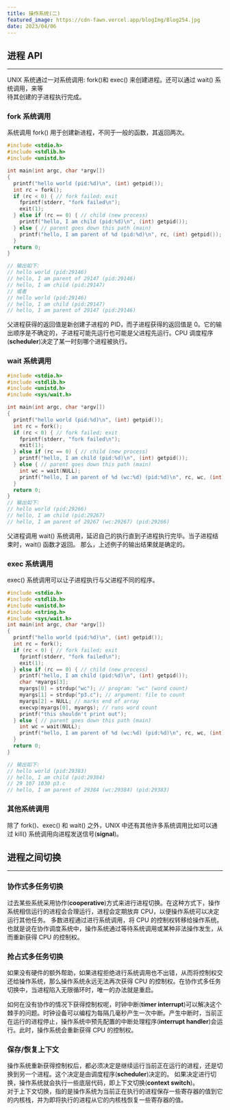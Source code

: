```yaml
---
title: 操作系统(二)
featured_image: https://cdn-fawn.vercel.app/blogImg/Blog254.jpg
date: 2023/04/06
---
```


## 进程 API
***  
UNIX 系统通过一对系统调用: fork()和 exec() 来创建进程。还可以通过 wait() 系统调用，来等  
待其创建的子进程执行完成。

### fork 系统调用
系统调用 fork() 用于创建新进程，不同于一般的函数，其返回两次。
``` c
#include <stdio.h>
#include <stdlib.h>
#include <unistd.h>

int main(int argc, char *argv[])
{
  printf("hello world (pid:%d)\n", (int) getpid());
  int rc = fork();
  if (rc < 0) { // fork failed; exit
    fprintf(stderr, "fork failed\n");
    exit(1);
  } else if (rc == 0) { // child (new process)
    printf("hello, I am child (pid:%d)\n", (int) getpid());
  } else { // parent goes down this path (main)
    printf("hello, I am parent of %d (pid:%d)\n", rc, (int) getpid());
  }
  return 0;
}

// 输出如下:
// hello world (pid:29146)
// hello, I am parent of 29147 (pid:29146)
// hello, I am child (pid:29147)
// 或者
// hello world (pid:29146)
// hello, I am child (pid:29147)
// hello, I am parent of 29147 (pid:29146)
```

父进程获得的返回值是新创建子进程的 PID，而子进程获得的返回值是 0。它的输出顺序是不确定的，子进程可能先运行也可能是父进程先运行。CPU 调度程序(**scheduler**)决定了某一时刻哪个进程被执行。

### wait 系统调用
``` c
#include <stdio.h>
#include <stdlib.h>
#include <unistd.h>
#include <sys/wait.h>

int main(int argc, char *argv[])
{
  printf("hello world (pid:%d)\n", (int) getpid());
  int rc = fork();
  if (rc < 0) { // fork failed; exit
    fprintf(stderr, "fork failed\n");
    exit(1);
  } else if (rc == 0) { // child (new process)
    printf("hello, I am child (pid:%d)\n", (int) getpid());
  } else { // parent goes down this path (main)
    int wc = wait(NULL);
    printf("hello, I am parent of %d (wc:%d) (pid:%d)\n", rc, wc, (int) getpid());
  }
  return 0;
}
// 输出如下: 
// hello world (pid:29266)
// hello, I am child (pid:29267)
// hello, I am parent of 29267 (wc:29267) (pid:29266)
```

父进程调用 wait() 系统调用，延迟自己的执行直到子进程执行完毕。当子进程结束时，wait() 函数才返回。
那么，上述例子的输出结果就是确定的。

### exec 系统调用
exec() 系统调用可以让子进程执行与父进程不同的程序。
``` c
#include <stdio.h>
#include <stdlib.h>
#include <unistd.h>
#include <string.h>
#include <sys/wait.h>
int main(int argc, char *argv[])
{
  printf("hello world (pid:%d)\n", (int) getpid());
  int rc = fork();
  if (rc < 0) { // fork failed; exit
    fprintf(stderr, "fork failed\n");
    exit(1);
  } else if (rc == 0) { // child (new process)
    printf("hello, I am child (pid:%d)\n", (int) getpid());
    char *myargs[3];
    myargs[0] = strdup("wc"); // program: "wc" (word count)
    myargs[1] = strdup("p3.c"); // argument: file to count
    myargs[2] = NULL; // marks end of array
    execvp(myargs[0], myargs); // runs word count
    printf("this shouldn't print out");
  } else { // parent goes down this path (main)
    int wc = wait(NULL);
    printf("hello, I am parent of %d (wc:%d) (pid:%d)\n", rc, wc, (int) getpid());
  }
  return 0;
}

// 输出如下: 
// hello world (pid:29383)
// hello, I am child (pid:29384)
// 29 107 1030 p3.c
// hello, I am parent of 29384 (wc:29384) (pid:29383)
```

### 其他系统调用
除了 fork()、exec() 和 wait() 之外，UNIX 中还有其他许多系统调用比如可以通过 kill() 系统调用向进程发送信号(**signal**)。

## 进程之间切换
***  
### 协作式多任务切换
过去某些系统采用协作(**cooperative**)方式来进行进程切换。在这种方式下，操作系统相信运行的进程会合理运行，进程会定期放弃 CPU，以便操作系统可以决定运行其他任务。
多数进程通过进行系统调用，将 CPU 的控制权转移给操作系统。也就是说在协作调度系统中，操作系统通过等待系统调用或某种非法操作发生，从而重新获得 CPU 的控制权。

### 抢占式多任务切换
如果没有硬件的额外帮助，如果进程拒绝进行系统调用也不出错，从而将控制权交还给操作系统，那么操作系统永远无法再次获得 CPU 的控制权。在协作式多任务切换中，当进程陷入无限循环时，唯一的办法就是重启。

如何在没有协作的情况下获得控制权呢，时钟中断(**timer interrupt**)可以解决这个棘手的问题。时钟设备可以编程为每隔几毫秒产生一次中断。产生中断时，当前正在运行的进程停止，操作系统中预先配置的中断处理程序(**interrupt handler**)会运行。此时，操作系统会重新获得 CPU 的控制权。

### 保存/恢复上下文
操作系统重新获得控制权后，都必须决定是继续运行当前正在运行的进程，还是切换到另一个进程。这个决定是由调度程序(**scheduler**)决定的。
如果决定进行切换，操作系统就会执行一些底层代码，即上下文切换(**context switch**)。  
对于上下文切换，指的是操作系统为当前正在执行的进程保存一些寄存器的值到它的内核栈，并为即将执行的进程从它的内核栈恢复一些寄存器的值。